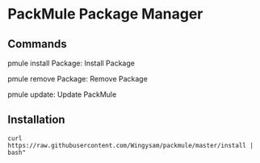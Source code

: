# PackMule Package Manager

## Commands
pmule install Package: Install Package

pmule remove Package: Remove Package

pmule update: Update PackMule

## Installation
`curl https://raw.githubusercontent.com/Wingysam/packmule/master/install | bash"`
